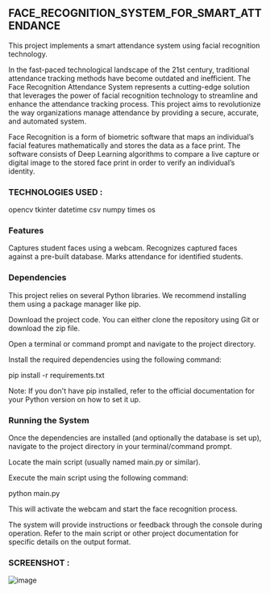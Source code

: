 ## FACE_RECOGNITION_SYSTEM_FOR_SMART_ATTENDANCE
This project implements a smart attendance system using facial recognition technology.

In the fast-paced technological landscape of the 21st century, traditional attendance tracking methods have become outdated and inefficient. The Face Recognition Attendance System represents a cutting-edge solution that leverages the power of facial recognition technology to streamline and enhance the attendance tracking process. This project aims to revolutionize the way organizations manage attendance by providing a secure, accurate, and automated system.

Face Recognition is a form of biometric software that maps an individual’s facial features mathematically and stores the data as a face print. The software consists of Deep Learning algorithms to compare a live capture or digital image to the stored face print in order to verify an individual’s identity.

### TECHNOLOGIES USED :
opencv
tkinter
datetime
csv 
numpy
times
os 

### Features
Captures student faces using a webcam.
Recognizes captured faces against a pre-built database.
Marks attendance for identified students.

### Dependencies
This project relies on several Python libraries. We recommend installing them using a package manager like pip.

Download the project code. You can either clone the repository using Git or download the zip file.

Open a terminal or command prompt and navigate to the project directory.

Install the required dependencies using the following command:

pip install -r requirements.txt

Note: If you don't have pip installed, refer to the official documentation for your Python version on how to set it up.

### Running the System
Once the dependencies are installed (and optionally the database is set up), navigate to the project directory in your terminal/command prompt.

Locate the main script (usually named main.py or similar).

Execute the main script using the following command:

python main.py

This will activate the webcam and start the face recognition process.

The system will provide instructions or feedback through the console during operation. Refer to the main script or other project documentation for specific details on the output format.

### SCREENSHOT :

![image](https://github.com/SoniShubham-21/FACE_RECOGNITION_SYSTEM_FOR_SMART_ATTENDANCE/assets/149899320/3a2058f2-26bd-489b-976c-714397387bfe)
